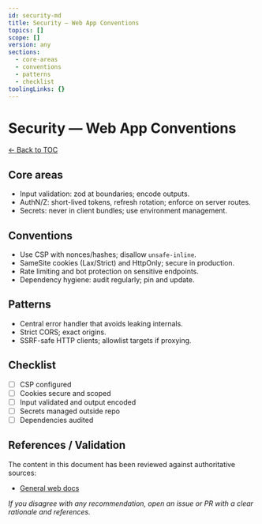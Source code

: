 ```yaml
---
id: security-md
title: Security — Web App Conventions
topics: []
scope: []
version: any
sections:
  - core-areas
  - conventions
  - patterns
  - checklist
toolingLinks: {}
---
```

# Security — Web App Conventions

[← Back to TOC](./README.md)

## Core areas

- Input validation: zod at boundaries; encode outputs.
- AuthN/Z: short-lived tokens, refresh rotation; enforce on server routes.
- Secrets: never in client bundles; use environment management.

## Conventions

- Use CSP with nonces/hashes; disallow `unsafe-inline`.
- SameSite cookies (Lax/Strict) and HttpOnly; secure in production.
- Rate limiting and bot protection on sensitive endpoints.
- Dependency hygiene: audit regularly; pin and update.

## Patterns

- Central error handler that avoids leaking internals.
- Strict CORS; exact origins.
- SSRF-safe HTTP clients; allowlist targets if proxying.

## Checklist

- [ ] CSP configured
- [ ] Cookies secure and scoped
- [ ] Input validated and output encoded
- [ ] Secrets managed outside repo
- [ ] Dependencies audited

## References / Validation

The content in this document has been reviewed against authoritative sources:
- [General web docs](https://developer.mozilla.org/)

_If you disagree with any recommendation, open an issue or PR with a clear rationale and references._

